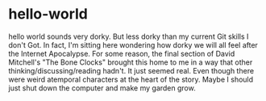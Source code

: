 # hello-world
hello world sounds very dorky. But less dorky than my current Git skills I don't Got.
In fact, I'm sitting here wondering how dorky we will all feel after the Internet Apocalypse. For some reason, the final section of David Mitchell's "The Bone Clocks" brought this home to me in a way that other thinking/discussing/reading hadn't. It just seemed real. Even though there were weird atemporal characters at the heart of the story. Maybe I should just shut down the computer and make my garden grow.

